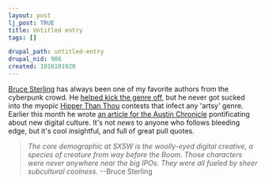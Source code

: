 ```yaml
--- 
layout: post
lj_post: TRUE
title: Untitled entry
tags: []

drupal_path: untitled-entry
drupal_nid: 906
created: 1016101920
---
```

<A HREF="http://lonestar.texas.net/~dub/sterling.html">Bruce Sterling</A> has always been one of my favorite authors from the cyberpunk crowd. He <A HREF="http://www.io.com/~ftp/usr/shiva/SMOF-BBS/cheap.truth/">helped kick the genre off</A>, but he never got sucked into the myopic <A HREF="http://www.qmw.ac.uk/~english/cbl/project/taz/cpunk.htm">Hipper Than Thou</A> contests that infect any 'artsy' genre. Earlier this month he wrote <A HREF="http://www.austinchronicle.com/issues/dispatch/2002-03-01/screens_feature2.html">an article for the Austin Chronicle</A> pontificating about new digital culture. It's not <i>news</i> to anyone who follows bleeding edge, but it's cool insightful, and full of great pull quotes.

<BLOCKQUOTE><I>The core demographic at SXSW is the woolly-eyed digital creative, a species of creature from way before the Boom. Those characters were never anywhere near the big IPOs. They were all fueled by sheer subcultural coolness.</I>
--Bruce Sterling</BLOCKQUOTE>
